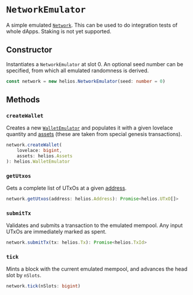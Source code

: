 # `NetworkEmulator`

A simple emulated [`Network`](./network.md). This can be used to do integration tests of whole dApps. Staking is not yet supported.

## Constructor

Instantiates a `NetworkEmulator` at slot 0. An optional seed number can be specified, from which all emulated randomness is derived.

```ts
const network = new helios.NetworkEmulator(seed: number = 0)
```

## Methods

### `createWallet`

Creates a new [`WalletEmulator`](./walletemulator.md) and populates it with a given lovelace quantity and [assets](./assets.md) (these are taken from special genesis transactions).

```ts
network.createWallet(
    lovelace: bigint,
    assets: helios.Assets
): helios.WalletEmulator
```

### `getUtxos`

Gets a complete list of UTxOs at a given [address](./address.md).

```ts
network.getUtxos(address: helios.Address): Promise<helios.UTxO[]>
```

### `submitTx`

Validates and submits a transaction to the emulated mempool. Any input UTxOs are immediately marked as spent.

```ts
network.submitTx(tx: helios.Tx): Promise<helios.TxId>
```

### `tick`

Mints a block with the current emulated mempool, and advances the head slot by `nSlots`.

```ts
network.tick(nSlots: bigint)
```